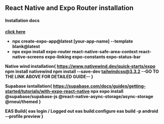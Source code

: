 <h2>React Native and Expo Router installation</h2>
<h4> Installation docs<h4><a href="https://docs.expo.dev/router/installation/#prerequisites " target="blank">click here</a> 
<ul>
<li>npx create-expo-app@latest [your-app-name] --template blank@latest </li>
<li>npx expo install expo-router react-native-safe-area-context react-native-screens expo-linking expo-constants expo-status-bar</li>
</ul>

Native wind installation{ https://www.nativewind.dev/quick-starts/expo npm install nativewind npm install --save-dev tailwindcss@3.3.2 --GO TO THE LINK ABOVE FOR DETAILED GUIDE-- }

Supabase isntallation{ https://supabase.com/docs/guides/getting-started/tutorials/with-expo-react-native npx expo install @supabase/supabase-js @react-native-async-storage/async-storage @rneui/themed }

EAS Build{ eas login / Logged out eas build:configure eas build -p android --profile preview }
